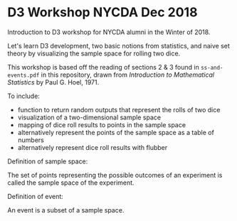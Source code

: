 # D3 Workshop NYCDA Dec 2018

Introduction to D3 workshop for NYCDA alumni in the Winter of 2018.

Let's learn D3 development, two basic notions from statistics, and naive set theory by visualizing the sample space for rolling two dice.

This workshop is based off the reading of sections 2 & 3 found in `ss-and-events.pdf` in this repository, drawn from *Introduction to Mathematical Statistics* by Paul G. Hoel, 1971.

To include:

* function to return random outputs that represent the rolls of two dice
* visualization of a two-dimensional sample space
* mapping of dice roll results to points in the sample space
* alternatively represent the points of the sample space as a table of numbers
* alternatively represent dice roll results with flubber

Definition of sample space:

  The set of points representing the possible outcomes of an experiment is called the sample space of the experiment.

Definition of event:

  An event is a subset of a sample space.
